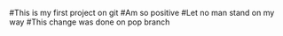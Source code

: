 #This is my first project on git
#Am so positive
#Let no man stand on my way
#This change was done on pop branch
